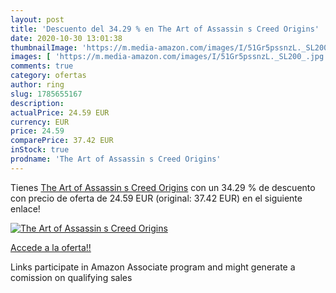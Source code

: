 ```yaml
---
layout: post
title: 'Descuento del 34.29 % en The Art of Assassin s Creed Origins'
date: 2020-10-30 13:01:38
thumbnailImage: 'https://m.media-amazon.com/images/I/51Gr5pssnzL._SL200_.jpg'
images: [ 'https://m.media-amazon.com/images/I/51Gr5pssnzL._SL200_.jpg' ]
comments: true
category: ofertas
author: ring
slug: 1785655167
description:
actualPrice: 24.59 EUR
currency: EUR
price: 24.59
comparePrice: 37.42 EUR
inStock: true
prodname: 'The Art of Assassin s Creed Origins'
---
```


Tienes [The Art of Assassin s Creed Origins](https://www.amazon.es/dp/1785655167/?tag=tolees-21) con un 34.29 % de descuento con precio de oferta de 24.59 EUR (original: 37.42 EUR) en el siguiente enlace!

[![The Art of Assassin s Creed Origins](https://m.media-amazon.com/images/I/51Gr5pssnzL._SL200_.jpg)](https://www.amazon.es/dp/1785655167/?tag=tolees-21)

[Accede a la oferta!!](https://www.amazon.es/dp/1785655167/?tag=tolees-21)

Links participate in Amazon Associate program and might generate a comission on qualifying sales


